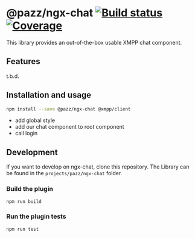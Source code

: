 # @pazz/ngx-chat [![Build status](https://api.travis-ci.com/pazz-dot-com/angular-xmpp-client.svg?branch=master)](https://travis-ci.com/pazz-dot-com/angular-xmpp-client) [![Coverage](https://coveralls.io/repos/github/pazz-dot-com/angular-xmpp-client/badge.svg?branch=master)](https://coveralls.io/github/pazz-dot-com/angular-xmpp-client)

This library provides an out-of-the-box usable XMPP chat component.

## Features
t.b.d.

## Installation and usage
```bash
npm install --save @pazz/ngx-chat @xmpp/client
```

* add global style
* add our chat component to root component
* call login


## Development

If you want to develop on ngx-chat, clone this repository.
The Library can be found in the `projects/pazz/ngx-chat` folder.

### Build the plugin

`npm run build`

### Run the plugin tests

`npm run test`
